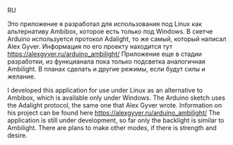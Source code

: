 RU

Это приложение я разработал для использования под Linux как альтернативу Ambibox, которое есть только под Windows.
В скетче Arduino используется протокол Adalight, то же самый, который написал Alex Gyver. Информация по его проекту находится тут https://alexgyver.ru/arduino_ambilight/
Приложение еще в стадии разработки, из функцианала пока только подсветка аналогичная Ambilight.
В планах сделать и другие режимы, если будут силы и желание.

I developed this application for use under Linux as an alternative to Ambibox, which is available only under Windows.
The Arduino sketch uses the Adalight protocol, the same one that Alex Gyver wrote. Information on his project can be found here https://alexgyver.ru/arduino_ambilight/
The application is still under development, so far only the backlight is similar to Ambilight.
There are plans to make other modes, if there is strength and desire.
